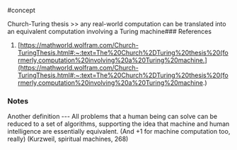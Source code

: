 #concept

Church-Turing thesis >> any real-world computation can be translated into an equivalent computation involving a Turing machine### References
1. [https://mathworld.wolfram.com/Church-TuringThesis.html#:~:text=The%20Church%2DTuring%20thesis%20(formerly,computation%20involving%20a%20Turing%20machine.](https://mathworld.wolfram.com/Church-TuringThesis.html#:~:text=The%20Church%2DTuring%20thesis%20(formerly,computation%20involving%20a%20Turing%20machine.)

### Notes

Another definition ---
All problems that a human being can solve can be reduced to a set of algorithms, supporting the idea that machine and human intelligence are essentially equivalent. 
(And +1 for machine computation too, really) 
(Kurzweil, spiritual machines, 268)

